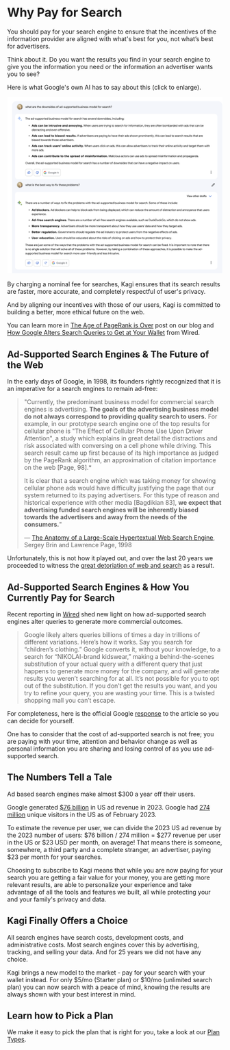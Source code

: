 # Why Pay for Search

You should pay for your search engine to ensure that the incentives of the information provider are aligned with what's best for you, not what’s best for advertisers.

Think about it. Do you want the results you find in your search engine to give you the information you need or the information an advertiser wants you to see?

Here is what Google's own AI has to say about this (click to enlarge).

[![Google ad for Kagi](media/ad.png)](https://help.kagi.com/assets/ad.554fa2a5.png)

By charging a nominal fee for searches, Kagi ensures that its search results are faster, more accurate, and completely respectful of
user's privacy.

And by aligning our incentives with those of our users, Kagi is committed to building a better, more ethical future
on the web.

You can learn more in [The Age of PageRank is Over](https://blog.kagi.com/age-pagerank-over) post on our blog and [How Google Alters Search Queries to Get at Your Wallet](https://www.wired.com/story/google-antitrust-lawsuit-search-results/) from Wired.

## Ad-Supported Search Engines & The Future of the Web

In the early days of Google, in 1998, its founders rightly recognized that it is an imperative for a search engines to remain ad-free:

> "Currently, the predominant business model for commercial search engines is advertising. **The goals of the advertising business model do not always correspond to providing quality search to users.** For example, in our prototype search engine one of the top results for cellular phone is "The Effect of Cellular Phone Use Upon Driver Attention", a study which explains in great detail the distractions and risk associated with conversing on a cell phone while driving. This search result came up first because of its high importance as judged by the PageRank algorithm, an approximation of citation importance on the web [Page, 98].*
>
> It is clear that a search engine which was taking money for showing cellular phone ads would have difficulty justifying the page that our system returned to its paying advertisers. For this type of reason and historical experience with other media [Bagdikian 83], **we expect that advertising funded search engines will be inherently biased towards the advertisers and away from the needs of the consumers.**"
>
> — [The Anatomy of a Large-Scale Hypertextual Web Search Engine](http://infolab.stanford.edu/pub/papers/google.pdf), Sergey Brin and Lawrence Page, 1998

Unfortunately, this is not how it played out, and over the last 20 years we proceeded to witness the [great detoriation of web and search](https://blog.kagi.com/age-pagerank-over) as a result.

## Ad-Supported Search Engines & How You Currently Pay for Search

Recent reporting in [Wired](https://www.wired.com/story/google-antitrust-lawsuit-search-results/) shed new light on how ad-supported search engines alter queries to generate more commercial outcomes.

> Google likely alters queries billions of times a day in trillions of different variations. Here’s how it works. Say you search for “children’s clothing.” Google converts it, without your knowledge, to a search for “NIKOLAI-brand kidswear,” making a behind-the-scenes substitution of your actual query with a different query that just happens to generate more money for the company, and will generate results you weren’t searching for at all. It’s not possible for you to opt out of the substitution. If you don’t get the results you want, and you try to refine your query, you are wasting your time. This is a twisted shopping mall you can’t escape.

For completeness, here is the official Google [response](https://twitter.com/searchliaison/status/1709726778170786297) to the article so you can decide for yourself.
 
One has to consider that the cost of ad-supported search is not free; you are paying with your time, attention and behavior change as well as personal information you are sharing and losing control of as you use ad-supported search.  

## The Numbers Tell a Tale

Ad based search engines make almost $300 a year off their users. 

Google generated [$76 billion](https://www.statista.com/statistics/469821/google-annual-ad-revenue-usa/) in US ad revenue in 2023. Google had [274 million](https://www.statista.com/topics/1001/google/) unique visitors in the US as of February 2023.

To estimate the revenue per user, we can divide the 2023 US ad revenue by the 2023 number of users: $76 billion / 274 million = $277 revenue per user in the US or $23 USD per month, on average! That means there is someone, somewhere, a third party and a complete stranger, an advertiser, paying $23 per month for your searches. 

Choosing to subscribe to Kagi means that while you are now paying for your search you are getting a fair value for your money, you are getting more relevant results, are able to personalize your experience and take advantage of all the tools and features we built, all while protecting your and your family's privacy and data.

## Kagi Finally Offers a Choice

All search engines have search costs, development costs, and administrative costs. Most search engines cover this by advertising, tracking, and selling your data. And for 25 years we did not have any choice.

Kagi brings a new model to the market - pay for your search with your wallet instead. For only $5/mo (Starter plan) or $10/mo (unlimited search plan) you can now search with a peace of mind, knowing the results are always shown with your best interest in mind.

## Learn how to Pick a Plan

We make it easy to pick the plan that is right for you, take a look at our [Plan Types](../plans/plan-types.md).
